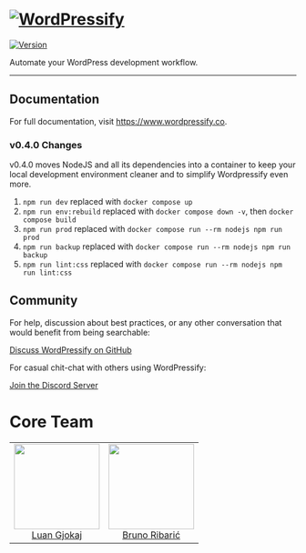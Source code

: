 # [![WordPressify](https://wordpressify.s3-eu-west-1.amazonaws.com/img/wordpressify-repository-logo.svg#3)](https://www.wordpressify.co/)

[![Version](https://img.shields.io/github/package-json/v/luangjokaj/wordpressify)](https://www.wordpressify.co/)

Automate your WordPress development workflow.

---

## Documentation

For full documentation, visit https://www.wordpressify.co.

### v0.4.0 Changes

v0.4.0 moves NodeJS and all its dependencies into a container to keep your local development environment cleaner and to simplify Wordpressify even more.

1. `npm run dev` replaced with `docker compose up`
1. `npm run env:rebuild` replaced with `docker compose down -v`, then `docker compose build`
1. `npm run prod` replaced with `docker compose run --rm nodejs npm run prod`
1. `npm run backup` replaced with `docker compose run --rm nodejs npm run backup`
1. `npm run lint:css` replaced with `docker compose run --rm nodejs npm run lint:css`

## Community

For help, discussion about best practices, or any other conversation that would benefit from being searchable:

[Discuss WordPressify on GitHub](https://github.com/luangjokaj/wordpressify/discussions)

For casual chit-chat with others using WordPressify:

[Join the Discord Server](https://discord.com/invite/uQFdMddMZw)

# Core Team

<table>
  <tbody>
    <tr>
      <td align="center" valign="top">
        <a href="https://github.com/luangjokaj">
            <img width="150" height="150" src="https://github.com/luangjokaj.png?s=1150">
        </a>
        <br>
        <a href="https://github.com/luangjokaj">Luan Gjokaj</a><br />
      </td>
      <td align="center" valign="top">
        <a href="https://github.com/ribaricplusplus">
            <img width="150" height="150" src="https://github.com/ribaricplusplus.png?s=1150">
        </a>
        <br>
        <a href="https://github.com/ribaricplusplus">Bruno Ribarić</a>
      </td>
     </tr>
  </tbody>
</table>
